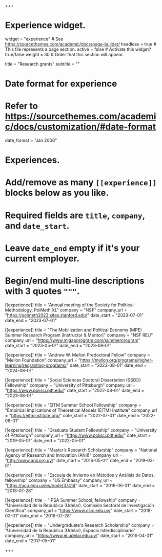 +++
# Experience widget.
widget = "experience"  # See https://sourcethemes.com/academic/docs/page-builder/
headless = true  # This file represents a page section.
active = false  # Activate this widget? true/false
weight = 30  # Order that this section will appear.

title = "Research grants"
subtitle = ""

# Date format for experience
#   Refer to https://sourcethemes.com/academic/docs/customization/#date-format
date_format = "Jan 2006"

# Experiences.
#   Add/remove as many `[[experience]]` blocks below as you like.
#   Required fields are `title`, `company`, and `date_start`.
#   Leave `date_end` empty if it's your current employer.
#   Begin/end multi-line descriptions with 3 quotes `"""`.

[[experience]]
  title = "Annual meeting of the Society for Political Methodology, PolMeth XL"
  company = "NSF"
  company_url = "https://polmeth2023.sites.stanford.edu/"
 date_start = "2023-07-01"
  date_end = "2023-07-01"
  
[[experience]]
  title = "The Mobilization and Political Economy (MPE) Summer Research Program [Instructor & Mentor]"
  company = "NSF REU"
  company_url = "https://www.migapprogram.com/summerprogram"
 date_start = "2023-05-01"
  date_end = "2023-08-01"

  
[[experience]]
  title = "Andrew W. Mellon Predoctoral Fellow"
  company = "Mellon Foundation"
  company_url = "https://mellon.org/programs/higher-learning/regranting-programs/"
 date_start = "2023-08-01"
  date_end = "2024-08-01"
  
[[experience]]
  title = "Social Sciences Doctoral Dissertation (SSDD) Fellowship"
  company = "University of Pittsburgh"
  company_url = "https://www.polisci.pitt.edu/"
 date_start = "2022-08-01"
  date_end = "2023-08-01"
  
  [[experience]]
  title = "EITM Summer School Fellowship"
  company = "Empirical Implications of Theoretical Models (EITM) Institute"
  company_url = "https://eitminstitute.org/"
 date_start = "2022-07-01"
  date_end = "2022-08-01"
  
[[experience]]
  title = "Graduate Student Fellowship"
  company = "University of Pittsburgh"
  company_url = "https://www.polisci.pitt.edu/"
 date_start = "2019-05-01"
  date_end = "2022-05-01"
  
[[experience]]
  title = "Master’s Research Scholarship"
  company = "National Agency of Research and Innovation (ANII)"
  company_url = "http://www.anii.org.uy/"
 date_start = "2016-05-01"
  date_end = "2019-03-01"

[[experience]]
  title = "Escuela de Invierno en Métodos y Análisis de Datos, fellowship"
  company = "US Embassy"
  company_url = "https://ucu.edu.uy/es/node/37414"
 date_start = "2018-06-01"
  date_end = "2018-07-28"
  
[[experience]]
  title = "IPSA Summer School, fellowship"
  company = "Universidad de la Republica (Udelar), Comisión Sectoral de Investigación Científica"
  company_url = "https://www.csic.edu.uy/"
 date_start = "2018-02-01"
  date_end = "2018-02-28"
  
[[experience]]
  title = "Undergraduate's Research Scholarship"
  company = "Universidad de la Republica (Udelar), Espacio Interdisciplinario"
  company_url = "https://www.ei.udelar.edu.uy/"
 date_start = "2016-04-01"
  date_end = "2017-05-01"
 
  
+++
